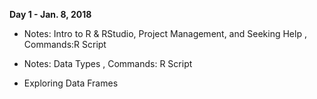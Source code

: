 **Day 1 - Jan. 8, 2018**

* Notes: Intro to R & RStudio, Project Management, and Seeking Help <!--, [Data Structures](https://ucsdlib.github.io/gps-skills-2017/intro-r/04-IntroR_Data_Structures.html)-->, Commands:R Script <!-- (https://raw.githubusercontent.com/ucsdlib/gps-skills-2017/master/intro-r/01-03-intro-r-lesson-gps2017-script.R)-->

* Notes: Data Types <!--(https://ucsdlib.github.io/gps-skills-2017/intro-r/04-data-types.html)-->, Commands: R Script <!-- https://raw.githubusercontent.com/ucsdlib/gps-skills-2017/master/intro-r/intro-r-data-str.R)-->
* Exploring Data Frames <!--(https://ucsdlib.github.io/gps-skills-2017/intro-r/05-explor-dfs.html) -->

<!-- **Day 2 - Jan. 18, 2017**

* Lecture notes: [Plotting with GGPLOT2](http://ucsdlib.github.io/workshops/notebooks/ggplot2/ggplot.html), Commands:[R Script - part 1](https://raw.githubusercontent.com/ucsdlib/gps-skills-2017/master/intro-r/ggplot_script.R)-->
